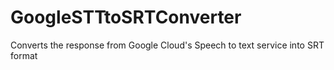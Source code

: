 # GoogleSTTtoSRTConverter
Converts the response from Google Cloud's Speech to text service into SRT format
